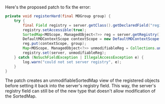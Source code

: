 Here's the proposed patch to fix the error:

```java
private void registerHard(final MOGroup group) {
    try {
        final Field registry = server.getClass().getDeclaredField("registry");
        registry.setAccessible(true);
        SortedMap<MOScope, ManagedObject<?>> reg = server.getRegistry();
        DefaultMOContextScope contextScope = new DefaultMOContextScope(new OctetString(""), group.getScope());
        reg.put(contextScope, group);
        Map<MOScope, ManagedObject<?>> unmodifiableReg = Collections.unmodifiableSortedMap(reg);
        registry.set(server, unmodifiableReg);
    } catch (NoSuchFieldException | IllegalAccessException e) {
        log.warn("could not set server registry", e);
    }
}
```

The patch creates an unmodifiableSortedMap view of the registered objects before setting it back into the server's registry field. This way, the server's registry field can still be of the new type that doesn't allow modification of the SortedMap.
